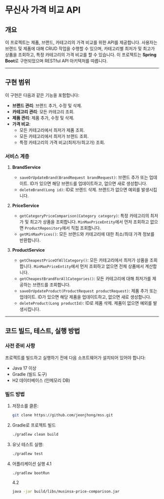 # 무신사 가격 비교 API

## 개요

이 프로젝트는 제품, 브랜드, 카테고리의 가격 비교를 위한 API를 제공합니다. 사용자는 브랜드 및 제품에 대해 CRUD 작업을 수행할 수 있으며, 카테고리별 최저가 및 최고가 상품을 조회하고, 특정 카테고리의 가격
비교를 할 수 있습니다. 이 프로젝트는 **Spring Boot**로 구현되었으며 RESTful API 아키텍처를 따릅니다.

---

## 구현 범위

이 구현은 다음과 같은 기능을 포함합니다:

- **브랜드 관리**: 브랜드 추가, 수정 및 삭제.
- **카테고리 관리**: 모든 카테고리 조회.
- **제품 관리**: 제품 추가, 수정 및 삭제.
- **가격 비교**:
    - 모든 카테고리에서 최저가 제품 조회.
    - 모든 카테고리에서 최저가 브랜드 조회.
    - 특정 카테고리의 가격 비교(최저가/최고가) 조회.

### 서비스 계층

1. **BrandService**
    - `saveOrUpdateBrand(BrandRequest brandRequest)`: 브랜드 추가 또는 업데이트. ID가 있으면 해당 브랜드를 업데이트하고, 없으면 새로 생성합니다.
    - `deleteBrand(Long id)`: ID로 브랜드 삭제. 브랜드가 없으면 예외를 발생시킵니다.

2. **PriceService**
    - `getCategoryPriceComparison(Category category)`: 특정 카테고리의 최저가 및 최고가 상품을 조회합니다. `MinMaxPriceEntity`에서 먼저 조회하고 없으면
      `ProductRepository`에서 직접 조회합니다.
    - `getMinMaxPrices()`: 모든 브랜드와 카테고리에 대한 최소/최대 가격 정보를 반환합니다.

3. **ProductService**
    - `getCheapestPriceOfAllCategory()`: 모든 카테고리에서 최저가 상품을 조회합니다. `MinMaxPriceEntity`에서 먼저 조회하고 없으면 전체 상품에서 계산합니다.
    - `getCheapestBrandForAllCategories()`: 모든 카테고리에 대해 최저가를 제공하는 브랜드를 조회합니다.
    - `saveOrUpdateProduct(ProductRequest productRequest)`: 제품 추가 또는 업데이트. ID가 있으면 해당 제품을 업데이트하고, 없으면 새로 생성합니다.
    - `deleteProduct(Long productId)`: ID로 제품 삭제. 제품이 없으면 예외를 발생시킵니다.

---

## 코드 빌드, 테스트, 실행 방법

### 사전 준비 사항

프로젝트를 빌드하고 실행하기 전에 다음 소프트웨어가 설치되어 있어야 합니다:

- Java 17 이상
- Gradle (빌드 도구)
- H2 데이터베이스 (인메모리 DB)

### 빌드 방법

1. 저장소를 클론:
   ```bash
   git clone https://github.com/jeonjhong/mss.git
   ```

2. Gradle로 프로젝트 빌드
    ```bash
   ./gradlew clean build
   ```
3. 유닛 테스트 실행:
    ```bash
    ./gradlew test
   ```
4. 어플리케이션 실행
   4.1
    ``` bash
   ./gradlew bootRun
   ``` 
   4.2
    ``` bash
   java -jar build/libs/musinsa-price-comparison.jar
   ``` 